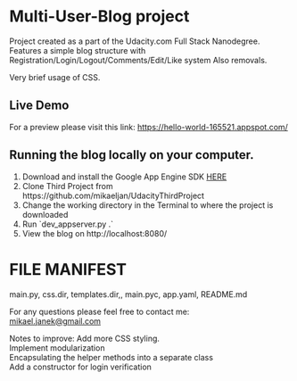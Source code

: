 # Multi-User-Blog project
Project created as a part of the Udacity.com Full Stack Nanodegree.
Features a simple blog structure with Registration/Login/Logout/Comments/Edit/Like system
Also removals.

Very brief usage of CSS.

## Live Demo
For a preview please visit this link: https://hello-world-165521.appspot.com/

## Running the blog locally on your computer.
<ol>
  <li> Download and install the Google App Engine SDK <a href="https://cloud.google.com/appengine/docs/python/download">HERE</a></li>
  <li> Clone Third Project from https://github.com/mikaeljan/UdacityThirdProject</li>
  <li> Change the working directory in the Terminal to where the project is downloaded</li>
  <li> Run `dev_appserver.py .`</li>
  <li> View the blog on http://localhost:8080/</li>
</ol>

# FILE MANIFEST

main.py, css.dir, templates.dir,, main.pyc, app.yaml, README.md

For any questions please feel free to contact me:<br />
mikael.janek@gmail.com

Notes to improve:
Add more CSS styling.<br />
Implement modularization<br />
Encapsulating the helper methods into a separate class<br />
Add a constructor for login verification
